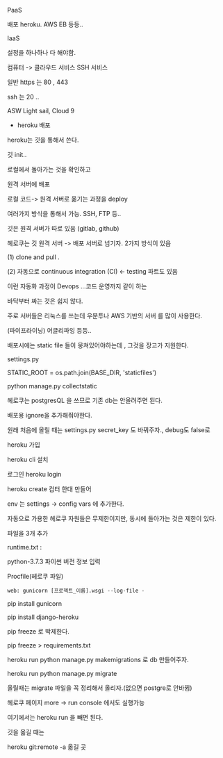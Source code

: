 PaaS

배포 heroku. AWS EB 등등..



IaaS 

설정을 하나하나 다 해야함. 

컴퓨터 -> 클라우드 서비스 SSH 서비스  

일반 https 는 80 , 443

ssh 는 20 ..

ASW Light sail, Cloud 9 



* heroku 배포

heroku는 깃을 통해서 쓴다.

깃 init..

로컬에서 돌아가는 것을 확인하고 

원격 서버에 배포

로컬  코드-> 원격 서버로 옮기는 과정을 deploy 

여러가지 방식을 통해서 가능. SSH, FTP 등..

깃은 원격 서버가 따로 있음 (gitlab, github) 

헤로쿠는 깃 원격 서버 -> 배포 서버로 넘기자. 2가지 방식이 있음

(1) clone and pull .

(2) 자동으로  continuous integration (CI) <- testing 파트도 있음

이런 자동화 과정이 Devops ...코드 운영까지 같이 하는 

바닥부터 짜는 것은 쉽지 않다.

주로 서버들은 리눅스를 쓰는데 우분투나 AWS 기반의 서버 를 많이 사용한다.



(파이프라이닝) 어글리파잉  등등..

배포시에는 static file 들이 뭉쳐있어야하는데 , 그것을 장고가 지원한다. 

settings.py

STATIC_ROOT = os.path.join(BASE_DIR, 'staticfiles')



python manage.py collectstatic

헤로쿠는 postgresQL 을 쓰므로 기존 db는 안올려주면 된다.

배포용 ignore을 추가해줘야한다.

원래 처음에 올릴 때는 settings.py secret_key 도 바꿔주자., debug도 false로 



heroku 가입

heroku cli 설치

로그인 heroku login	

heroku create 컴터 한대 만들어

env 는 settings -> config vars 에 추가한다. 

자동으로 가용한 헤로쿠 자원들은 무제한이지만, 동시에 돌아가는 것은 제한이 있다. 

파일을 3개 추가

runtime.txt : 

python-3.7.3 파이썬 버전 정보 입력

Procfile(헤로쿠 파일)

```
web: gunicorn [프로젝트_이름].wsgi --log-file -
```

pip install gunicorn

pip install django-heroku

pip freeze 로 박제한다.

pip freeze > requirements.txt

heroku run python manage.py makemigrations 로 db 만들어주자.

heroku run python manage.py migrate

올릴때는 migrate 파일을 꼭 정리해서 올리자.(없으면 postgre로 안바뀜)

헤로쿠 페이지 more -> run console 에서도 실행가능

여기에서는 heroku run 을 빼면 된다.



깃을 옮길 때는 

heroku git:remote -a 옮길 곳